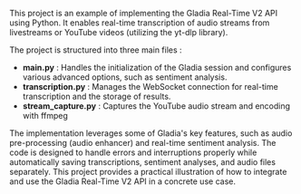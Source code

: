 This project is an example of implementing the Gladia Real-Time V2 API using Python. It enables real-time transcription of audio streams from livestreams or YouTube videos (utilizing the yt-dlp library).

The project is structured into three main files :

- **main.py** : Handles the initialization of the Gladia session and configures various advanced options, such as sentiment analysis.
- **transcription.py** : Manages the WebSocket connection for real-time transcription and the storage of results.
- **stream_capture.py** :  Captures the YouTube audio stream and encoding with ffmpeg

The implementation leverages some of Gladia's key features, such as audio pre-processing (audio enhancer) and real-time sentiment analysis. 
The code is designed to handle errors and interruptions properly while automatically saving transcriptions, sentiment analyses, and audio files separately. 
This project provides a practical illustration of how to integrate and use the Gladia Real-Time V2 API in a concrete use case.
